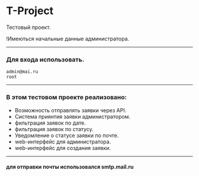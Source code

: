 # T-Project

Тестовый проект.

!Имеються начальные данные администратора.
____
### Для входа использовать.
    admin@mai.ru
    root
____
### В этом тестовом проекте реализовано:

- Возможность отправлять заявки через API.
- Система приянтия заявки администратором.
- фильтрация заявок по дате.
- фильтрация заявок по статусу.
- Уведомление о статусе заявки по почте.
- web-интерфейс для администратора.
- web-интерфейс для создания заявки.

____
#### для отправки почты использовался smtp.mail.ru